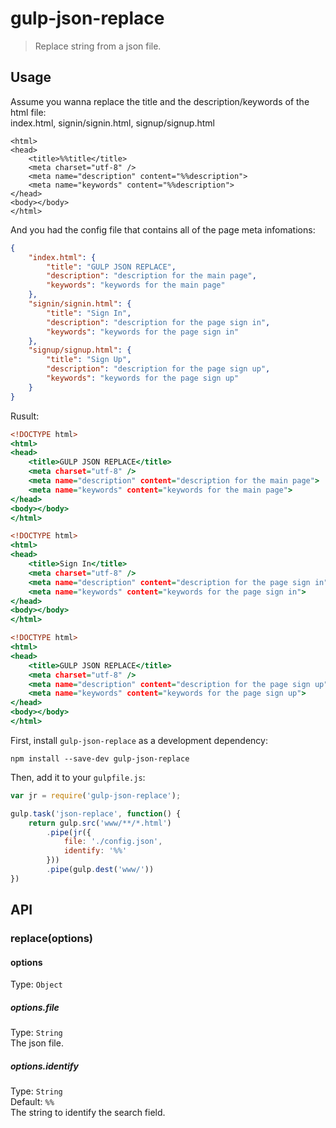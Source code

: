 # gulp-json-replace
> Replace string from a json file.

## Usage

Assume you wanna replace the title and the description/keywords of the html file:<br />
index.html, signin/signin.html, signup/signup.html
```
<html>
<head>
    <title>%%title</title>
    <meta charset="utf-8" />
    <meta name="description" content="%%description">
    <meta name="keywords" content="%%description">
</head>
<body></body>
</html>
```
And you had the config file that contains all of the page meta infomations:
```config.json
{
    "index.html": {
        "title": "GULP JSON REPLACE",
        "description": "description for the main page",
        "keywords": "keywords for the main page"
    },
    "signin/signin.html": {
        "title": "Sign In",
        "description": "description for the page sign in",
        "keywords": "keywords for the page sign in"
    },
    "signup/signup.html": {
        "title": "Sign Up",
        "description": "description for the page sign up",
        "keywords": "keywords for the page sign up"
    }
}

```

Rusult:
```index.html
<!DOCTYPE html>
<html>
<head>
    <title>GULP JSON REPLACE</title>
    <meta charset="utf-8" />
    <meta name="description" content="description for the main page">
    <meta name="keywords" content="keywords for the main page">
</head>
<body></body>
</html>
```
```signin/signin.html
<!DOCTYPE html>
<html>
<head>
    <title>Sign In</title>
    <meta charset="utf-8" />
    <meta name="description" content="description for the page sign in">
    <meta name="keywords" content="keywords for the page sign in">
</head>
<body></body>
</html>
```

```signup/signup.html
<!DOCTYPE html>
<html>
<head>
    <title>GULP JSON REPLACE</title>
    <meta charset="utf-8" />
    <meta name="description" content="description for the page sign up">
    <meta name="keywords" content="keywords for the page sign up">
</head>
<body></body>
</html>
```

First, install `gulp-json-replace` as a development dependency:

```shell
npm install --save-dev gulp-json-replace
```

Then, add it to your `gulpfile.js`:

```javascript
var jr = require('gulp-json-replace');

gulp.task('json-replace', function() {
    return gulp.src('www/**/*.html')
        .pipe(jr({
            file: './config.json',
            identify: '%%'
        }))
        .pipe(gulp.dest('www/'))
})
```


## API

### replace(options)

#### options
Type: `Object`

##### options.file
Type: `String`<br />
The json file.

##### options.identify
Type: `String`<br />
Default: `%%`<br />
The string to identify the search field.


[MDN documentation for RegExp]: https://developer.mozilla.org/en-US/docs/Web/JavaScript/Reference/Global_Objects/RegExp
[MDN documentation for String.replace]: https://developer.mozilla.org/en-US/docs/Web/JavaScript/Reference/Global_Objects/String/replace#Specifying_a_string_as_a_parameter
